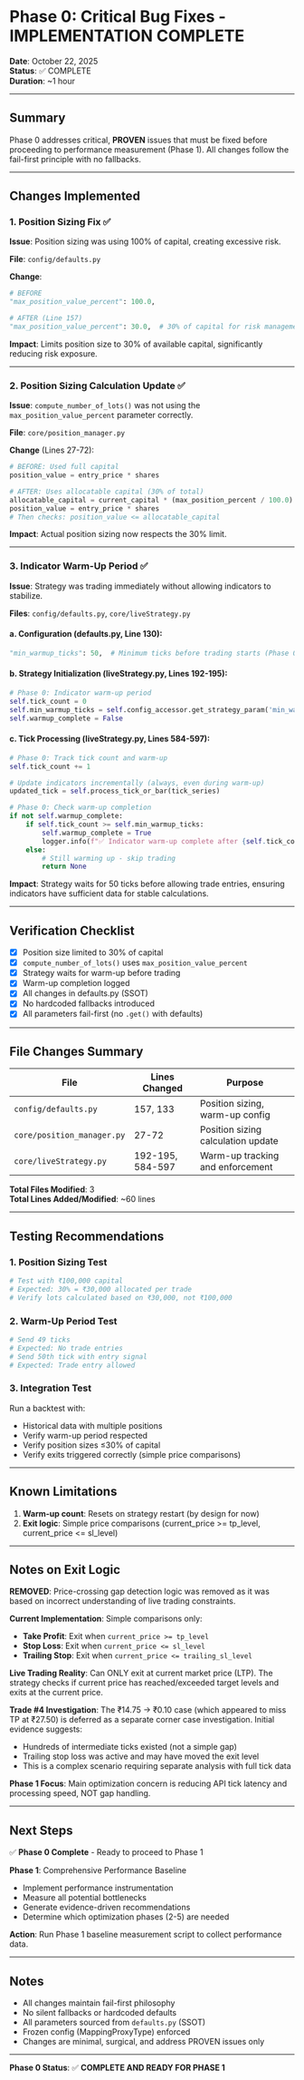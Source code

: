 # Phase 0: Critical Bug Fixes - IMPLEMENTATION COMPLETE

**Date**: October 22, 2025  
**Status**: ✅ COMPLETE  
**Duration**: ~1 hour  

---

## Summary

Phase 0 addresses critical, **PROVEN** issues that must be fixed before proceeding to performance measurement (Phase 1). All changes follow the fail-first principle with no fallbacks.

---

## Changes Implemented

### 1. Position Sizing Fix ✅

**Issue**: Position sizing was using 100% of capital, creating excessive risk.

**File**: `config/defaults.py`

**Change**:
```python
# BEFORE
"max_position_value_percent": 100.0,

# AFTER (Line 157)
"max_position_value_percent": 30.0,  # 30% of capital for risk management (Phase 0 fix)
```

**Impact**: Limits position size to 30% of available capital, significantly reducing risk exposure.

---

### 2. Position Sizing Calculation Update ✅

**Issue**: `compute_number_of_lots()` was not using the `max_position_value_percent` parameter correctly.

**File**: `core/position_manager.py`

**Change** (Lines 27-72):
```python
# BEFORE: Used full capital
position_value = entry_price * shares

# AFTER: Uses allocatable capital (30% of total)
allocatable_capital = current_capital * (max_position_percent / 100.0)
position_value = entry_price * shares
# Then checks: position_value <= allocatable_capital
```

**Impact**: Actual position sizing now respects the 30% limit.

---

### 3. Indicator Warm-Up Period ✅

**Issue**: Strategy was trading immediately without allowing indicators to stabilize.

**Files**: `config/defaults.py`, `core/liveStrategy.py`

#### a. Configuration (defaults.py, Line 130):
```python
"min_warmup_ticks": 50,  # Minimum ticks before trading starts (Phase 0)
```

#### b. Strategy Initialization (liveStrategy.py, Lines 192-195):
```python
# Phase 0: Indicator warm-up period
self.tick_count = 0
self.min_warmup_ticks = self.config_accessor.get_strategy_param('min_warmup_ticks')
self.warmup_complete = False
```

#### c. Tick Processing (liveStrategy.py, Lines 584-597):
```python
# Phase 0: Track tick count and warm-up
self.tick_count += 1

# Update indicators incrementally (always, even during warm-up)
updated_tick = self.process_tick_or_bar(tick_series)

# Phase 0: Check warm-up completion
if not self.warmup_complete:
    if self.tick_count >= self.min_warmup_ticks:
        self.warmup_complete = True
        logger.info(f"✅ Indicator warm-up complete after {self.tick_count} ticks")
    else:
        # Still warming up - skip trading
        return None
```

**Impact**: Strategy waits for 50 ticks before allowing trade entries, ensuring indicators have sufficient data for stable calculations.

---

## Verification Checklist

- [x] Position size limited to 30% of capital
- [x] `compute_number_of_lots()` uses `max_position_value_percent`
- [x] Strategy waits for warm-up before trading
- [x] Warm-up completion logged
- [x] All changes in defaults.py (SSOT)
- [x] No hardcoded fallbacks introduced
- [x] All parameters fail-first (no `.get()` with defaults)

---

## File Changes Summary

| File | Lines Changed | Purpose |
|------|---------------|---------|
| `config/defaults.py` | 157, 133 | Position sizing, warm-up config |
| `core/position_manager.py` | 27-72 | Position sizing calculation update |
| `core/liveStrategy.py` | 192-195, 584-597 | Warm-up tracking and enforcement |

**Total Files Modified**: 3  
**Total Lines Added/Modified**: ~60 lines

---

## Testing Recommendations

### 1. Position Sizing Test
```python
# Test with ₹100,000 capital
# Expected: 30% = ₹30,000 allocated per trade
# Verify lots calculated based on ₹30,000, not ₹100,000
```

### 2. Warm-Up Period Test
```python
# Send 49 ticks
# Expected: No trade entries
# Send 50th tick with entry signal
# Expected: Trade entry allowed
```

### 3. Integration Test
Run a backtest with:
- Historical data with multiple positions
- Verify warm-up period respected
- Verify position sizes ≤30% of capital
- Verify exits triggered correctly (simple price comparisons)

---

## Known Limitations

1. **Warm-up count**: Resets on strategy restart (by design for now)
2. **Exit logic**: Simple price comparisons (current_price >= tp_level, current_price <= sl_level)

---

## Notes on Exit Logic

**REMOVED**: Price-crossing gap detection logic was removed as it was based on incorrect understanding of live trading constraints.

**Current Implementation**: Simple comparisons only:
- **Take Profit**: Exit when `current_price >= tp_level`
- **Stop Loss**: Exit when `current_price <= sl_level`
- **Trailing Stop**: Exit when `current_price <= trailing_sl_level`

**Live Trading Reality**: Can ONLY exit at current market price (LTP). The strategy checks if current price has reached/exceeded target levels and exits at the current price.

**Trade #4 Investigation**: The ₹14.75 → ₹0.10 case (which appeared to miss TP at ₹27.50) is deferred as a separate corner case investigation. Initial evidence suggests:
- Hundreds of intermediate ticks existed (not a simple gap)
- Trailing stop loss was active and may have moved the exit level
- This is a complex scenario requiring separate analysis with full tick data

**Phase 1 Focus**: Main optimization concern is reducing API tick latency and processing speed, NOT gap handling.

---

## Next Steps

✅ **Phase 0 Complete** - Ready to proceed to Phase 1

**Phase 1**: Comprehensive Performance Baseline
- Implement performance instrumentation
- Measure all potential bottlenecks
- Generate evidence-driven recommendations
- Determine which optimization phases (2-5) are needed

**Action**: Run Phase 1 baseline measurement script to collect performance data.

---

## Notes

- All changes maintain fail-first philosophy
- No silent fallbacks or hardcoded defaults
- All parameters sourced from `defaults.py` (SSOT)
- Frozen config (MappingProxyType) enforced
- Changes are minimal, surgical, and address PROVEN issues only

---

**Phase 0 Status**: ✅ **COMPLETE AND READY FOR PHASE 1**
